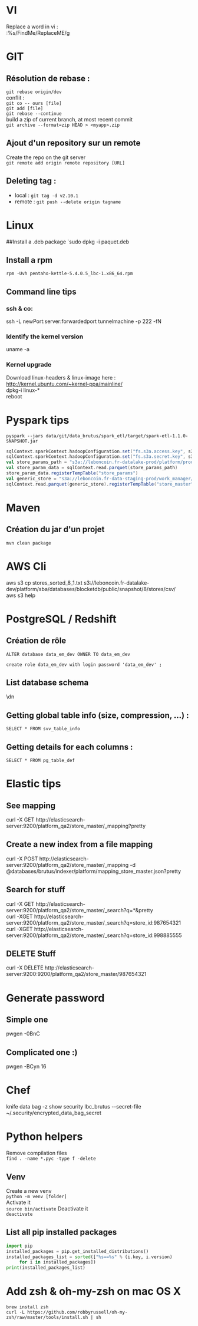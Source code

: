 # VI
Replace a word in vi :  
:%s/FindMe/ReplaceME/g

# GIT
## Résolution de rebase :
`git rebase origin/dev`  
conflit :  
`git co -- ours [file]`  
`git add [file]`  
`git rebase --continue`  
build a zip of current branch, at most recent commit  
`git archive --format=zip HEAD > <myapp>.zip`  

## Ajout d'un repository sur un remote
Create the repo on the git server  
`git remote add origin remote repository [URL]`  

## Deleting tag :
* local : `git tag -d v2.10.1`   
* remote : `git push --delete origin tagname`  

# Linux 
##Install a .deb package
`sudo dpkg -i paquet.deb  

## Install a rpm
`rpm -Uvh pentaho-kettle-5.4.0.5_lbc-1.x86_64.rpm`

## Command line tips
### ssh & co:
ssh -L  newPort:server:forwardedport tunnelmachine -p 222  -fN  

### Identify the kernel version
uname -a

### Kernel upgrade
Download linux-headers & linux-image here : http://kernel.ubuntu.com/~kernel-ppa/mainline/  
dpkg-i linux-*  
reboot  


# Pyspark tips
`pyspark --jars data/git/data_brutus/spark_etl/target/spark-etl-1.1.0-SNAPSHOT.jar`

```scala 
sqlContext.sparkContext.hadoopConfiguration.set("fs.s3a.access.key", s3AccessKey)
sqlContext.sparkContext.hadoopConfiguration.set("fs.s3a.secret.key", s3SecretKey)
val store_params_path = "s3a://leboncoin.fr-datalake-prod/platform/prod/databases/blocketdb/public/snapshot/66/store_params/parquet"
val store_param_data = sqlContext.read.parquet(store_params_path)
store_param_data.registerTempTable("store_params")
val generic_store = "s3a://leboncoin.fr-data-staging-prod/work_manager/prod/666/generic/transform_store_master"
sqlContext.read.parquet(generic_store).registerTempTable("store_master")
```

# Maven
## Création du jar d'un projet
`mvn clean package`

# AWS Cli
aws s3 cp stores_sorted_8_1.txt s3://leboncoin.fr-datalake-dev/platform/sba/databases/blocketdb/public/snapshot/8/stores/csv/  
aws s3 help

# PostgreSQL / Redshift
## Création de rôle
`ALTER database data_em_dev OWNER TO data_em_dev`
  
`create role data_em_dev
with login password 'data_em_dev' ;`

## List database schema
\dn

## Getting global table info (size, compression, ...) : 
`SELECT * FROM svv_table_info`

## Getting details for each columns : 
`SELECT * FROM pg_table_def`

# Elastic tips 
## See mapping
curl -X GET http://elasticsearch-server:9200/platform_qa2/store_master/_mapping?pretty

## Create a new index from a file mapping 
curl -X POST http://elasticsearch-server:9200/platform_qa2/store_master/_mapping -d @databases/brutus/indexer/platform/mapping_store_master.json?pretty

## Search for stuff
curl -X GET http://elasticsearch-server:9200/platform_qa2/store_master/_search?q=*&pretty  
curl -XGET http://elasticsearch-server:9200/platform_qa2/store_master/_search?q=store_id:987654321  
curl -XGET http://elasticsearch-server:9200/platform_qa2/store_master/_search?q=store_id:998885555  

## DELETE Stuff
curl -X DELETE http://elasticsearch-server:9200:9200/platform_qa2/store_master/987654321

# Generate password
## Simple one
pwgen -0BnC
## Complicated one :) 
pwgen -BCyn 16


# Chef
knife data bag -z show security lbc_brutus  --secret-file ~/.security/encrypted_data_bag_secret

# Python helpers
Remove compilation files  
``find . -name *.pyc -type f -delete``
## Venv 
Create a new venv  
`python -m venv [folder]`  
Activate it  
`source bin/activate`
Deactivate it  
`deactivate`
## List all pip installed packages 
```python
import pip
installed_packages = pip.get_installed_distributions()
installed_packages_list = sorted(["%s==%s" % (i.key, i.version)
     for i in installed_packages])
print(installed_packages_list)
```

# Add zsh & oh-my-zsh on mac OS X 
`brew install zsh`  
`curl -L https://github.com/robbyrussell/oh-my-zsh/raw/master/tools/install.sh | sh`

